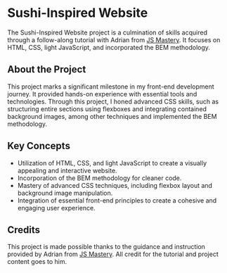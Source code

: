 <h1>Sushi-Inspired Website</h1>

<p>The Sushi-Inspired Website project is a culmination of skills acquired through a follow-along tutorial with Adrian from <a href="https://github.com/adrianhajdin">JS Mastery</a>. It focuses on HTML, CSS, light JavaScript, and incorporated the BEM methodology.</p>

<h2>About the Project</h2>

<p>This project marks a significant milestone in my front-end development journey. It provided hands-on experience with essential tools and technologies. Through this project, I honed advanced CSS skills, such as structuring entire sections using flexboxes and integrating contained background images, among other techniques and implemented the BEM methodology.</p>

<h2>Key Concepts</h2>

<ul>
  <li>Utilization of HTML, CSS, and light JavaScript to create a visually appealing and interactive website.</li>
  <li>Incorporation of the BEM methodology for cleaner code.</li>
  <li>Mastery of advanced CSS techniques, including flexbox layout and background image manipulation.</li>
  <li>Integration of essential front-end principles to create a cohesive and engaging user experience.</li>
</ul>

<h2>Credits</h2>

<p>This project is made possible thanks to the guidance and instruction provided by Adrian from <a href="https://github.com/adrianhajdin">JS Mastery</a>. All credit for the tutorial and project content goes to him.</p>
